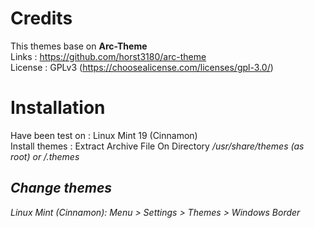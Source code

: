 # Credits
This themes base on <b>Arc-Theme</b> </br>
Links : https://github.com/horst3180/arc-theme</br>
License : GPLv3 (https://choosealicense.com/licenses/gpl-3.0/)</br>

# Installation
Have been test on : Linux Mint 19 (Cinnamon)</br>
Install themes : Extract Archive File On Directory <i> /usr/share/themes (as root) or <i> /.themes</i> </br>

## Change themes
Linux Mint (Cinnamon): Menu > Settings > Themes > Windows Border </br>
